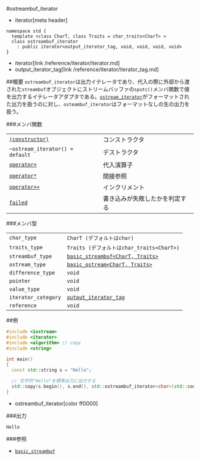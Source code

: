 #ostreambuf_iterator
* iterator[meta header]

```
namespace std {
  template <class CharT, class Traits = char_traits<CharT> >
  class ostreambuf_iterator
    : public iterator<output_iterator_tag, void, void, void, void>
}
```
* iterator[link /reference/iterator/iterator.md]
* output_iterator_tag[link /reference/iterator/iterator_tag.md]

##概要
`ostreambuf_iterator`は出力イテレータであり、代入の際に外部から渡された`streambuf`オブジェクトにストリームバッファの`sputc()`メンバ関数で値を出力するイテレータアダプタである。[`ostream_iterator`](/reference/iterator/ostream_iterator.md)がフォーマットされた出力を扱うのに対し、`osteambuf_iterator`はフォーマットなしの生の出力を扱う。


###メンバ関数

| | |
|--------------------------------------------------------------------------------------------------------------------------------------------|-----------------------------------------------|
| [`(constructor)`](./ostreambuf_iterator/op_constructor.md) | コンストラクタ |
| `~ostream_iterator() = default` | デストラクタ |
| [`operator=`](./ostreambuf_iterator/op_assign.md) | 代入演算子 |
| [`operator*`](./ostreambuf_iterator/op_deref.md) | 間接参照 |
| [`operator++`](./ostreambuf_iterator/op_increment.md) | インクリメント |
| [`failed`](./ostreambuf_iterator/failed.md) | 書き込みが失敗したかを判定する |


###メンバ型

| | |
|--------------------------------|-----------------------------------------------------------------------------------------------------------------------|
| `char_type` | `CharT (デフォルトはchar)` |
| `traits_type` | `Traits (デフォルトはchar_traits<CharT>)` |
| `streambuf_type` | [`basic_streambuf<CharT, Traits>`](../streambuf/basic_streambuf.md) |
| `ostream_type` | [`basic_ostream<CharT, Traits>`](../ostream/basic_ostream.md) |
| `difference_type` | `void` |
| `pointer` | `void` |
| `value_type` | `void` |
| `iterator_category` | [`output_iterator_tag`](/reference/iterator/iterator_tag.md) |
| `reference` | `void` |


##例
```cpp
#include <iostream>
#include <iterator>
#include <algorithm> // copy
#include <string>

int main()
{
  const std::string s = "Hello";

  // 文字列"Hello"を標準出力に出力する
  std::copy(s.begin(), s.end(), std::ostreambuf_iterator<char>(std::cout));
}
```
* ostreambuf_iterator[color ff0000]

###出力
```
Hello
```

###参照
- [`basic_streambuf`](../streambuf/basic_streambuf.md)
